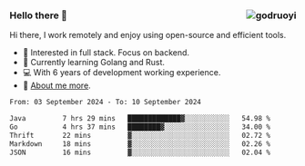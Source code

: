 ### Hello there 👋 <img align="right" src="https://github-readme-stats.vercel.app/api?username=godruoyi&show_icons=true" alt="godruoyi" />

Hi there, I work remotely and enjoy using open-source and efficient tools.

- 🔭 Interested in full stack. Focus on backend.
- 🌱 Currently learning Golang and Rust.
- 💻 With 6 years of development working experience.
- 👒 [About me more](https://godruoyi.com/posts/about-godruoyi).



<!--START_SECTION:waka-->

```txt
From: 03 September 2024 - To: 10 September 2024

Java         7 hrs 29 mins   █████████████▓░░░░░░░░░░░   54.98 %
Go           4 hrs 37 mins   ████████▓░░░░░░░░░░░░░░░░   34.00 %
Thrift       22 mins         ▓░░░░░░░░░░░░░░░░░░░░░░░░   02.72 %
Markdown     18 mins         ▓░░░░░░░░░░░░░░░░░░░░░░░░   02.26 %
JSON         16 mins         ▓░░░░░░░░░░░░░░░░░░░░░░░░   02.04 %
```

<!--END_SECTION:waka-->
